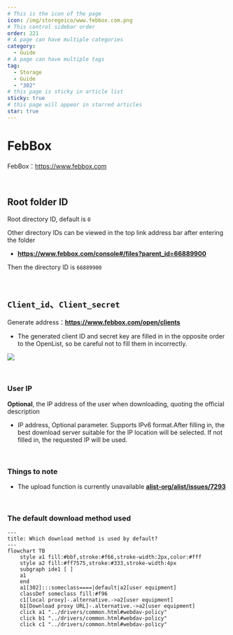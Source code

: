 ```yaml
---
# This is the icon of the page
icon: /img/storegeico/www.febbox.com.png
# This control sidebar order
order: 221
# A page can have multiple categories
category:
  - Guide
# A page can have multiple tags
tag:
  - Storage
  - Guide
  - "302"
# this page is sticky in article list
sticky: true
# this page will appear in starred articles
star: true
---
```


# FebBox

FebBox：https://www.febbox.com

<br/>



## **Root folder ID**

Root directory ID, default is `0`

Other directory IDs can be viewed in the top link address bar after entering the folder

- **https://www.febbox.com/console#/files?parent_id=66889900**

Then the directory ID is `66889900`

<br/>



## **`Client_id`**、**`Client_secret`**

Generate address：**https://www.febbox.com/open/clients**

- The generated client ID and secret key are filled in in the opposite order to the OpenList, so be careful not to fill them in incorrectly.

![](/img/drivers/febbox/febox.png)

<br/>



### **User IP**

**Optional**, the IP address of the user when downloading, quoting the official description

- IP address, Optional parameter. Supports IPv6 format.After filling in, the best download server suitable for the IP location will be selected. If not filled in, the requested IP will be used.

<br/>



### **Things to note**

- The upload function is currently unavailable [**alist-org/alist/issues/7293**](https://github.com/alist-org/alist/issues/7293#issuecomment-2395776474)

<br/>



### **The default download method used**

```mermaid
---
title: Which download method is used by default?
---
flowchart TB
    style a1 fill:#bbf,stroke:#f66,stroke-width:2px,color:#fff
    style a2 fill:#ff7575,stroke:#333,stroke-width:4px
    subgraph ide1 [ ]
    a1
    end
    a1[302]:::someclass====|default|a2[user equipment]
    classDef someclass fill:#f96
    c1[local proxy]-.alternative.->a2[user equipment]
    b1[Download proxy URL]-.alternative.->a2[user equipment]
    click a1 "../drivers/common.html#webdav-policy"
    click b1 "../drivers/common.html#webdav-policy"
    click c1 "../drivers/common.html#webdav-policy"
```
